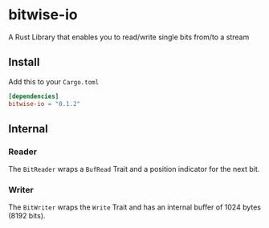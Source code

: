 # bitwise-io
A Rust Library that enables you to read/write single bits from/to a stream

## Install
Add this to your `Cargo.toml`
```toml
[dependencies]
bitwise-io = "0.1.2"
```

## Internal
### Reader
The `BitReader` wraps a `BufRead` Trait and a position indicator for the next bit.

### Writer
The `BitWriter` wraps the `Write` Trait and has an internal buffer of 1024 bytes (8192 bits).
